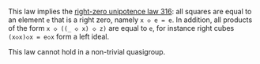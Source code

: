 This law implies the [right-zero unipotence law 316](https://teorth.github.io/equational_theories/implications/?316): all squares are equal to an element `e` that is a right zero, namely `x ◇ e = e`.  In addition, all products of the form `x ◇ ((_ ◇ x) ◇ z)` are equal to `e`, for instance right cubes `(x◇x)◇x = e◇x` form a left ideal.

This law cannot hold in a non-trivial quasigroup.
